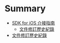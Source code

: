 # Summary

* [SDK for iOS 介接指南](README.md)
   * [文件修訂歷史紀錄](chap1/history.md)
* [文件修訂歷史紀錄](chapter1.md)

